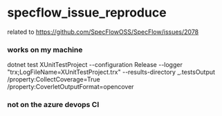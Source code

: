 # specflow_issue_reproduce
related to https://github.com/SpecFlowOSS/SpecFlow/issues/2078



### works on my machine
dotnet test XUnitTestProject --configuration Release --logger "trx;LogFileName=XUnitTestProject.trx" --results-directory _.testsOutput /property:CollectCoverage=True /property:CoverletOutputFormat=opencover

### not on the azure devops CI
